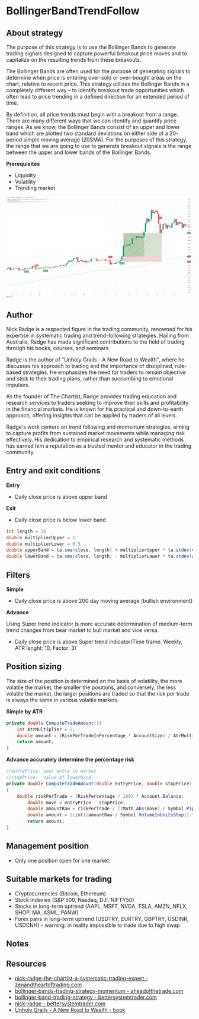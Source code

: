 # BollingerBandTrendFollow

## About strategy
The purpose of this strategy is to use the Bollinger Bands to generate trading signals designed to capture powerful breakout price moves and to capitalize on the resulting trends from these breakouts.

The Bollinger Bands are often used for the purpose of generating signals to determine when price is entering over-sold or over-bought areas on the chart, relative to recent price. This strategy utilizes the Bollinger Bands in a completely different way – to identify breakout trade opportunities which often lead to price trending in a defined direction for an extended period of time.

By definition, all price trends must begin with a breakout from a range. There are many different ways that we can identify and quantify price ranges. As we know, the Bollinger Bands consist of an upper and lower band which are plotted two standard deviations on either side of a 20-period simple moving average (20SMA). For the purposes of this strategy, the range that we are going to use to generate breakout signals is the range between the upper and lower bands of the Bollinger Bands. 

**Prerequisites**
* Liquidity
* Volatility
* Trending market

![Example](resources/BTCUSD_example.png)

## Author
Nick Radge is a respected figure in the trading community, renowned for his expertise in systematic trading and trend-following strategies. Hailing from Australia, Radge has made significant contributions to the field of trading through his books, courses, and seminars.

Radge is the author of "Unholy Grails - A New Road to Wealth", where he discusses his approach to trading and the importance of disciplined, rule-based strategies. He emphasizes the need for traders to remain objective and stick to their trading plans, rather than succumbing to emotional impulses.

As the founder of The Chartist, Radge provides trading education and research services to traders seeking to improve their skills and profitability in the financial markets. He is known for his practical and down-to-earth approach, offering insights that can be applied by traders of all levels.

Radge's work centers on trend following and momentum strategies, aiming to capture profits from sustained market movements while managing risk effectively. His dedication to empirical research and systematic methods has earned him a reputation as a trusted mentor and educator in the trading community.

## Entry and exit conditions
**Entry**
* Daily close price is above upper band


**Exit**
* Daily close price is below lower band

```c#
int length = 20
double multiplierUpper = 1
double multiplierLower = 0.5
double upperBand = ta.sma(close, length) + multiplierUpper * ta.stdev(close, length)
double lowerBand = ta.sma(close, length) - multiplierLower * ta.stdev(close, length)
```

## Filters
**Simple**
* Daily close price is above 200 day moving average (bullish environment)

**Advance**

Using Super trend indicator is more accurate determination of medium-term trend changes from bear market to bull market and vice versa.

* Daily close price is above Super trend indicator(Time frame: Weekly, ATR lenght: 10, Factor: 3)

## Position sizing
The size of the position is determined on the basis of volatility, the more volatile the market, the smaller the positions, and conversely, the less volatile the market, the larger positions are traded so that the risk per trade is always the same in various volatile markets.

**Simple by ATR**
```c#
private double ComputeTradeAmount(){
    int AtrMultiplier = 2;
    double amount = (RiskPerTradeInPercentage * AccountSize) / AtrMultiplier * ATR(20, Days)
    return amount;
}

```

**Advance accurately determine the percentage risk**
```c#
//entryPrice: your entry to market
//stopPrice:  value of lowerband
private double ComputeTradeAmount(double entryPrice, double stopPrice)
{
	double riskPerTrade = (RiskPercentage / 100) * Account.Balance;
        double move = entryPrice - stopPrice;
        double amountRaw = riskPerTrade / ((Math.Abs(move) / Symbol.PipSize) * Symbol.PipValue);
        double amount = ((int)(amountRaw / Symbol.VolumeInUnitsStep)) * Symbol.VolumeInUnitsStep;
        return amount;
}
```

## Management position
- Only one position open for one market.

## Suitable markets for trading
* Cryptocurrencies (Bitcoin, Ethereum)
* Stock indexies (S&P 500, Nasdaq, DJI, NIFTY50)
* Stocks in long-term uptrend (AAPL, MSFT, NVDA, TSLA, AMZN, NFLX, SHOP, MA, ASML, PANW)
* Forex pairs in long-term uptrend (USDTRY, EURTRY, GBPTRY, USDINR, USDCNH) -  warning: in reality impossible to trade due to high swap

## Notes

## Resources
* [nick-radge-the-chartist-a-systematic-trading-expert - zenandtheartoftrading.com](https://zenandtheartoftrading.com/blog/nick-radge-the-chartist-a-systematic-trading-expert/)
* [bollinger-bands-trading-strategy-momentum - aheadofthetrade.com](https://www.aheadofthetrade.com/bollinger-bands-trading-strategy-momentum/)
* [bollinger-band-trading-strategy - bettersystemtrader.com](https://bettersystemtrader.com/bollinger-band-trading-strategy/)
* [nick-radge - bettersystemtrader.com](https://bettersystemtrader.com/004-nick-radge/)
* [Unholy Grails - A New Road to Wealth - book](https://www.amazon.co.uk/dp/B007T97DJQ?tag=bst08-20&geniuslink=true)